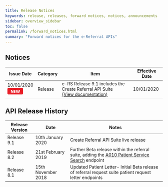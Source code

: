 ```yaml
---
title: Release Notices
keywords: release, releases, forward notices, notices, announcements
sidebar: overview_sidebar
toc: false
permalink: /forward_notices.html
summary: "Forward notices for the e-Referral APIs"
---
```


## Notices

| Issue Date | Category | Item | Effective Date |
| ---------- | -------- | ---- | -------------- |
| 10/01/2020<br>![NEW](images/icons/new.png) | Release  | e-RS Release 9.1 includes the Create Referral API Suite <br>[(View documentation)](develop_business_flow_bf004.html)| 10/01/2020 |


## API Release History

| Release Version | Date               | Notes |
| --------------- | ------------------ | ------- |
| Release 9.1     | 10th January 2020  | Create Referral API Suite live release |
| Release 8.2     | 21st February 2019 | Further Beta release within the referral suite, adding the [A010 Patient Service Search](explore_endpoint_a010.html) endpoint |
| Release 8.1     | 15th November 2018 | Updated Patient Letter-  Initial Beta release of referral request suite patient request letter endpoints |
